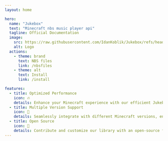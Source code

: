 ```yaml
---
layout: home

hero:
  name: "Jukebox"
  text: "Minecraft nbs music player api"
  tagline: Official Documentation
  image:
    src: https://raw.githubusercontent.com/IdanKoblik/Jukebox/refs/heads/pages/img/logo.png
    alt: Logo
  actions:
    - theme: brand
      text: NBS files
      link: /nbsfiles
    - theme: alt
      text: Install
      link: /install

features:
  - title: Optimized Performance
    icon: 🔥
    details: Enhance your Minecraft experience with our efficient Jukebox library, designed for speed and reliability.
  - title: Multiple Version Support 
    icon: 💽
    details: Seamlessly integrate with different Minecraft versions, ensuring compatibility and flexibility for your projects.
  - title: Open Source
    icon: 📌
    details: Contribute and customize our library with an open-source framework, fostering a community of developers.
---
```

<script setup>
import {
  VPTeamPage,
  VPTeamPageTitle,
  VPTeamMembers
} from 'vitepress/theme';

const member = [
  {
    avatar: 'https://www.github.com/IdanKoblik.png',
    name: 'Idan Koblik',
    title: 'Maintainer',
    links: [
      { icon: 'github', link: 'https://github.com/IdanKoblik' },
      { icon: 'discord', link: 'https://discord.com/users/429212281914785793' },
      { icon: 'linkedin', link: 'https://www.linkedin.com/in/idan-k/' }
    ]
  },
]
</script>
<center>
    <VPTeamPageTitle>
        <template #title>Our Team</template>
        <template #lead>...</template>
    </VPTeamPageTitle>
    <VPTeamPageSection>
          <VPTeamMembers
            size="medium" :members="member"
          />
    </VPTeamPageSection>
</center>
